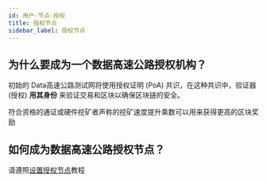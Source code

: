 ```yaml
---
id: 用户-节点-授权
title: 授权节点
sidebar_label: 授权节点
---
```


## 为什么要成为一个数据高速公路授权机构？

初始的 Data高速公路测试网将使用授权证明 (PoA) 共识，在这种共识中，验证器 (授权) **用其身份** 来验证交易和区块以确保区块链的安全。

符合资格的通证或硬件挖矿者声称的挖矿速度提升乘数可以用来获得更高的区块奖励

## 如何成为数据高速公路授权节点？

请遵照<a href="../tutorials/tutorials-nodes-authorities-setup" class="pretty-link pretty-link-colored">设置授权节点</a>教程